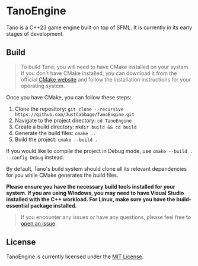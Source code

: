 # TanoEngine

Tano is a C++23 game engine built on top of SFML. It is currently in its early stages of development.

## Build

> To build Tano, you will need to have CMake installed on your system. If you don't have CMake installed, you can download it from the official [CMake website](https://cmake.org/download/) and follow the installation instructions for your operating system.

Once you have CMake, you can follow these steps:

1. Clone the repository: `git clone --recursive https://github.com/JustCabbage/TanoEngine.git`
2. Navigate to the project directory: `cd TanoEngine`
3. Create a build directory: `mkdir build && cd build`
4. Generate the build files: `cmake ..`
5. Build the project: `cmake --build .`

If you would like to compile the project in Debug mode, use `cmake --build . --config Debug` instead.

By default, Tano's build system should clone all its relevant dependencies for you while CMake generates the build files.

**Please ensure you have the necessary build tools installed for your system. If you are using Windows, you may need to have Visual Studio installed with the C++ workload. For Linux, make sure you have the build-essential package installed.**

> If you encounter any issues or have any questions, please feel free to [open an issue](https://github.com/JustCabbage/TanoEngine/issues).

## License

TanoEngine is currently licensed under the [MIT License](https://github.com/JustCabbage/TanoEngine/blob/master/LICENSE).

